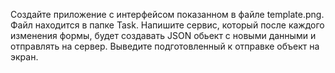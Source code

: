 Создайте приложение с интерфейсом показанном в файле template.png. Файл находится в папке Task. 
Напишите сервис, который после каждого изменения формы, будет создавать JSON обьект с новыми данными и отправлять на сервер. 
Выведите подготовленный к отправке объект на экран.